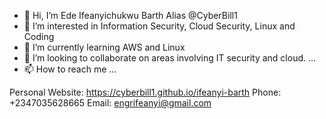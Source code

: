 - 👋 Hi, I’m Ede Ifeanyichukwu Barth Alias @CyberBill1
- 👀 I’m interested in Information Security, Cloud Security, Linux and Coding 
- 🌱 I’m currently learning AWS and Linux
- 💞️ I’m looking to collaborate on areas involving IT security and cloud. ...
- 📫 How to reach me ...

Personal Website: https://cyberbill1.github.io/ifeanyi-barth
Phone: +2347035628665
Email: engrifeanyi@gmail.com
<!---
CyberBill1/CyberBill1 is a ✨ special ✨ repository because its `README.md` (this file) appears on your GitHub profile.
You can click the Preview link to take a look at your changes.
--->
